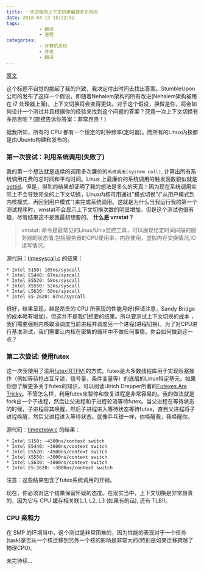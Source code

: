 ```yaml
---
title: 一次进程的上下文切换需要多长时间
date: 2018-04-13 15:22:52
tags:
			- 翻译
			- 进程
categories: 
			- 计算机系统
			- 并发
			- 翻译
---
```


[原文](https://blog.tsunanet.net/2010/11/how-long-does-it-take-to-make-context.html).

这个标题不自觉的挑起了我的兴致，我决定付出时间去找出答案。StumbleUpon公司的发布了这样一个假设，即随着Nehalem架构的所有改进(Nehalem架构被用在 i7 处理器上面)，上下文切换将会变得更快。对于这个假设，换做是你，将会如何设计一个测试并且根据你的经验来找到这个问题的答案？究竟一次上下文切换有多昂贵呢？(直接告诉你答案：非常昂贵！)
<!--more-->

据我所知，所有的 CPU 都有一个恒定的时钟频率(定时器)。而所有的Linux内核都是由Ubuntu构建和发布的。

### 第一次尝试：利用系统调用(失败了)
我的第一个想法就是连续的调用多次廉价的`系统调用(system call)`, 计算出所有系统调用花费的总时间和平均时间。Linux 上最廉价的系统调用的触发函数貌似就是[gettid](http://man7.org/linux/man-pages/man2/gettid.2.html)。但是，得到的结果却证明了我的想法是多么的天真！因为现在系统调用实际上不会导致完全的上下文切换，Linux内核可用通过"模式切换"("从用户模式到内核模式，再回到用户模式")来完成系统调用。这就是为什么当我运行我的第一个测试程序时，vmstat不会显示上下文切换次数的明显增加。但是这个测试也很有趣，尽管结果这不是我最初想要的。
**什么是 vmstat？**
> vmstat: 命令是最常见的Linux/Unix监控工具，可以展现给定时间间隔的服务器的状态值,包括服务器的CPU使用率，内存使用，虚拟内存交换情况,IO读写情况。

源代码：[timesyscall.c](https://github.com/tsuna/contextswitch/blob/master/timesyscall.c) 的结果：

	* Intel 5150: 105ns/syscall
	* Intel E5440: 87ns/syscall
	* Intel E5520: 58ns/syscall
	* Intel X5550: 52ns/syscall
	* Intel L5630: 58ns/syscall
	* Intel E5-2620: 67ns/syscall
	
很好，结果呈现，越是昂贵的 CPU 所表现的性能月好(但请注意，Sandy Bridge的成本略有增加)。但这并不是我们想要的结果。所以要测试上下文切换的成本	，我们需要强制内核取消调度当前进程并调度另一个进程(进程切换)。为了对CPU进行基准测试，我们需要让内核在密集的循环中不做任何事情。你会如何做到这一点？

### 第二次尝试: 使用futex
这一次我使用了滥用[futex[RTFM]](https://zh.wikipedia.org/wiki/Futex)的方式。futex是大多数线程库用于实现阻塞操作（例如等待抢占互斥锁，信号量，条件变量等）的底层的Linux特定基元。如果你想了解更多关于futex的知识，可以阅读Ulrich Drepper所著的[Futexes Are Tricky](https://www.akkadia.org/drepper/futex.pdf)。不管怎么样，利用futex来暂停和恢复进程是非常容易的。我的做法就是fork出一个子进程，然后让父进程和子进程轮流等待futex。当父进程在等待状态的时候，子进程将其唤醒，然后子进程进入等待状态等待futex，直到父进程将子进程唤醒，然后父进程进入等待状态。就像乒乓球一样，你唤醒我，我唤醒你。

源代码：[timectxsw.c](https://github.com/tsuna/contextswitch/blob/master/timectxsw.c) 的结果：

	* Intel 5150: ~4300ns/context switch
	* Intel E5440: ~3600ns/context switch
	* Intel E5520: ~4500ns/context switch
	* Intel X5550: ~3000ns/context switch
	* Intel L5630: ~3000ns/context switch
	* Intel E5-2620: ~3000ns/context switch

注意：这些结果包含了futex系统调用的开销。

现在，你必须对这个结果保留怀疑的态度。在现实当中，上下文切换是非常昂贵的，因为它与 CPU 缓存相关联(L1, L2, L3 (如果有的话), 还有 TLB!)。

### CPU 亲和力
在 SMP 的环境当中，这个测试是非常困难的，因为性能的表现对于一个任务(task)是否从一个核迁移到另外一个核的影响是非常大的(特别是如果迁移跨越了物理CPU)。

未完待续...


